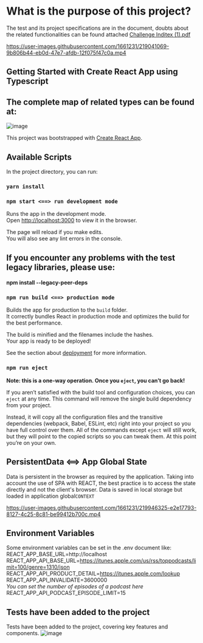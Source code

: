 # What is the purpose of this project?

The test and its project specifications are in the document, doubts about the related functionalities can be found attached
[Challenge Inditex (1).pdf](https://github.com/mablook/challengeInditex/files/10743267/Challenge.Inditex.1.pdf)

https://user-images.githubusercontent.com/1661231/219041069-9b806b44-eb0d-47e7-afdb-12f075f47c0a.mp4

## Getting Started with Create React App using Typescript

## The complete map of related types can be found at:
![image](https://user-images.githubusercontent.com/1661231/219627314-e8e4eca7-0033-421a-855d-2925fb5de032.png)

This project was bootstrapped with [Create React App](https://github.com/facebook/create-react-app).

## Available Scripts

In the project directory, you can run:

### `yarn install`

### `npm start <==> run development mode`

Runs the app in the development mode.\
Open [http://localhost:3000](http://localhost:3000) to view it in the browser.

The page will reload if you make edits.\
You will also see any lint errors in the console.

## If you encounter any problems with the test legacy libraries, please use:

#### npm install --legacy-peer-deps

### `npm run build <==> production mode`

Builds the app for production to the `build` folder.\
It correctly bundles React in production mode and optimizes the build for the best performance.

The build is minified and the filenames include the hashes.\
Your app is ready to be deployed!

See the section about [deployment](https://facebook.github.io/create-react-app/docs/deployment) for more information.

### `npm run eject`

**Note: this is a one-way operation. Once you `eject`, you can’t go back!**

If you aren’t satisfied with the build tool and configuration choices, you can `eject` at any time. This command will remove the single build dependency from your project.

Instead, it will copy all the configuration files and the transitive dependencies (webpack, Babel, ESLint, etc) right into your project so you have full control over them. All of the commands except `eject` will still work, but they will point to the copied scripts so you can tweak them. At this point you’re on your own.

## PersistentData <==> App Global State

Data is persistent in the browser as required by the application. Taking into account the use of SPA with REACT, the best practice is to access the state directly and not the client's browser. Data is saved in local storage but loaded in application global`CONTEXT`

https://user-images.githubusercontent.com/1661231/219946325-e2e17793-8127-4c25-8c81-be99412b700c.mp4

## Environment Variables 

Some environment variables can be set in the .env document like:  
REACT_APP_BASE_URL=http://localhost  
REACT_APP_API_BASE_URL=https://itunes.apple.com/us/rss/toppodcasts/limit=100/genre=1310/json  
REACT_APP_API_PRODUCT_DETAIL=https://itunes.apple.com/lookup  
REACT_APP_API_INVALIDATE=3600000  
_You can set the number of episodes of a podcast here_   
REACT_APP_API_PODCAST_EPISODE_LIMIT=15

## Tests have been added to the project

Tests have been added to the project, covering key features and components.
![image](https://github.com/mablook/challengeInditex/assets/1661231/05aac001-1990-41cf-b1f0-4a9190b25d77)
